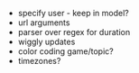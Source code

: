- specify user - keep in model?
- url arguments
- parser over regex for duration
- wiggly updates
- color coding game/topic?
- timezones?
